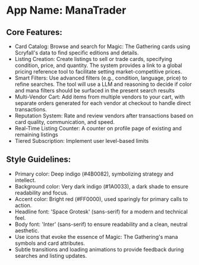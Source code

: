 # **App Name**: ManaTrader

## Core Features:

- Card Catalog: Browse and search for Magic: The Gathering cards using Scryfall's data to find specific editions and details.
- Listing Creation: Create listings to sell or trade cards, specifying condition, price, and quantity. The system provides a link to a global pricing reference tool to facilitate setting market-competitive prices.
- Smart Filters: Use advanced filters (e.g., condition, language, price) to refine searches. The tool will use a LLM and reasoning to decide if color and mana filters should be surfaced in the present search results
- Multi-Vendor Cart: Add items from multiple vendors to your cart, with separate orders generated for each vendor at checkout to handle direct transactions.
- Reputation System: Rate and review vendors after transactions based on card quality, communication, and speed.
- Real-Time Listing Counter: A counter on profile page of existing and remaining listings
- Tiered Subscription: Implement user level-based limits

## Style Guidelines:

- Primary color: Deep indigo (#4B0082), symbolizing strategy and intellect.
- Background color: Very dark indigo (#1A0033), a dark shade to ensure readability and focus.
- Accent color: Bright red (#FF0000), used sparingly for primary calls to action.
- Headline font: 'Space Grotesk' (sans-serif) for a modern and technical feel.
- Body font: 'Inter' (sans-serif) to ensure readability and a clean, neutral aesthetic.
- Use icons that evoke the essence of Magic: The Gathering's mana symbols and card attributes.
- Subtle transitions and loading animations to provide feedback during searches and listing updates.